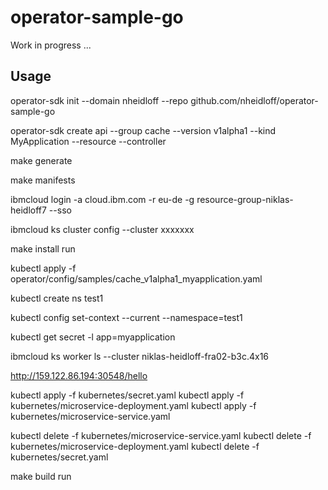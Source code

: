 # operator-sample-go

Work in progress ...

## Usage

operator-sdk init --domain nheidloff --repo github.com/nheidloff/operator-sample-go

operator-sdk create api --group cache --version v1alpha1 --kind MyApplication --resource --controller

make generate

make manifests

ibmcloud login -a cloud.ibm.com -r eu-de -g resource-group-niklas-heidloff7 --sso

ibmcloud ks cluster config --cluster xxxxxxx

make install run

kubectl apply -f operator/config/samples/cache_v1alpha1_myapplication.yaml

kubectl create ns test1

kubectl config set-context --current --namespace=test1

kubectl get secret -l app=myapplication

ibmcloud ks worker ls --cluster niklas-heidloff-fra02-b3c.4x16

http://159.122.86.194:30548/hello

kubectl apply -f kubernetes/secret.yaml
kubectl apply -f kubernetes/microservice-deployment.yaml 
kubectl apply -f kubernetes/microservice-service.yaml

kubectl delete -f kubernetes/microservice-service.yaml
kubectl delete -f kubernetes/microservice-deployment.yaml 
kubectl delete -f kubernetes/secret.yaml

make build run